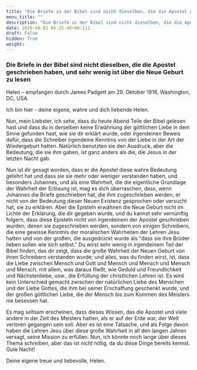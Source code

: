 ```yaml
---
title: "Die Briefe in der Bibel sind nicht dieselben, die die Apostel geschrieben haben, und sehr wenig ist über die Neue Geburt zu lesen"
menu_title: ""
description: "Die Briefe in der Bibel sind nicht dieselben, die die Apostel geschrieben haben, und sehr wenig ist über die Neue Geburt zu lesen"
date: 2020-08-01 06:25:48+00:111
draft: False
hidden: True
weight:
---
```

### Die Briefe in der Bibel sind nicht dieselben, die die Apostel geschrieben haben, und sehr wenig ist über die Neue Geburt zu lesen

Helen – empfangen durch James Padgett am 29. Oktober 1918, Washington, DC, USA.

Ich bin hier - deine eigene, wahre und dich liebende Helen.

Nun, mein Liebster, ich sehe, dass du heute Abend Teile der Bibel gelesen hast und dass du in derselben keine Erwähnung der göttlichen Liebe in dem Sinne gefunden hast, wie sie dir erklärt wurde, oder irgendeinen Beweis dafür, dass die Schreiber irgendeine Kenntnis von der Liebe in der Art der Wiedergeburt hatten. Natürlich benutzten sie den Ausdruck, aber die Bedeutung, die sie ihm gaben, ist ganz anders als die, die Jesus in der letzten Nacht gab.

Nun ist dir gesagt worden, dass er die Apostel diese wahre Bedeutung gelehrt hat und dass sie sie mehr oder weniger verstanden haben, und besonders Johannes, und als eine Wahrheit, die die eigentliche Grundlage der Wahrheit der Erlösung ist, mag es dich überraschen, dass, wenn Johannes die Briefe geschrieben hat, die ihm zugeschrieben werden, er nicht von der Bedeutung dieser Neuen Existenz gesprochen oder versucht hat, sie zu erklären. Aber die Episteln erwähnen die Neue Geburt nicht im Lichte der Erklärung, die dir gegeben wurde, und du kannst sehr vernünftig folgern, dass diese Episteln nicht von irgendeinem der Apostel geschrieben wurden, denen sie zugeschrieben werden, sondern von einigen Schreibern, die eine gewisse Kenntnis der moralischen Wahrheiten der Lehren Jesu hatten und von der großen, die ausgedrückt wurde als "dass sie ihre Brüder lieben sollen wie sich selbst." Du wirst sehr wenig in irgendeinem Teil der Bibel finden, das dir zeigt, dass die große Wahrheit der Neuen Geburt von ihren Schreibern verstanden wurde; und alles, was du finden wirst, ist, dass die Liebe zwischen Mensch und Gott und Mensch und Mensch und Mensch und Mensch, mit allem, was daraus fließt, wie Geduld und Freundlichkeit und Nächstenliebe, usw., die Erfüllung der christlichen Lehren ist. Es wird kein Unterschied gemacht zwischen der natürlichen Liebe des Menschen und der Liebe Gottes, die ihm bei seiner Erschaffung geschenkt wurde, und der großen göttlichen Liebe, die der Mensch bis zum Kommen des Meisters nie besessen hat.

Es mag seltsam erscheinen, dass dieses Wissen, das die Apostel und viele andere in der Zeit des Meisters hatten, als er auf der Erde war, der Welt verloren gegangen sein soll. Aber es ist eine Tatsache, und als Folge davon haben die Lehren Jesu über diese große Wahrheit in all den langen Jahren versagt, seine Mission zu erfüllen. Nun, ich könnte noch lange über dieses Thema schreiben, aber das ist nicht nötig, da du diese Dinge bereits kennst. Gute Nacht!

Deine eigene treue und liebevolle, Helen.
